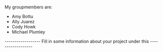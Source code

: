 My groupmembers are:
- Amy Bottu
- Ally Juarez
- Cody Howk
- Michael Plumley


------------------ Fill in some information about your project under this ------------------
